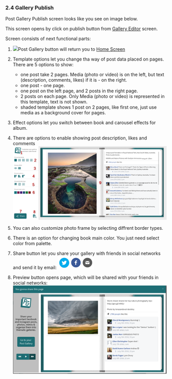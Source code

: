 ### 2.4 Gallery Publish

Post Gallery Publish screen looks like you see on image below.

This screen opens by click on publish button from [Gallery Editor](/22-gallery-editor-screen.md) screen.

Screen consists of next functional parts:

1. ![](blob:https://www.gitbook.com/15d975ee-f15f-45db-83ab-5cf246766c41)Post Gallery button will return you to [Home Screen](https://www.gitbook.com/book/daryapovalyaeva/post-gallery-user-manual/edit#)

2. Template options let you change tha way of post data placed on pages. There are 5 options to show:

   * one post take 2 pages. Media \(photo or video\) is on the left, but text \(description, comments, likes\)  if it is - on the right.  
   * one post - one page.  
   * one post on the left page, and 2 posts in the right page.  
   * 2 posts on each page. Only Media \(photo or video\) is represented in this template, text is not shown.  
   * shaded template shows 1 post on 2 pages, like first one, just use media as a background cover for pages.

3. Effect options let you switch between book and carousel effects for album.

4. There are options to enable showing post description, likes and comments![](/assets/publish.png)

5. You can also customize photo frame by selecting diffrent border types.

6. There is an option for changing book main color. You just need select color from palette. 
7. Share button let you share your gallery with friends in social networks and send it by email: ![](/assets/share_block.png)
8. Preview button opens page, which will be shared with your friends in social networks:![](/assets/preview_share.png)



